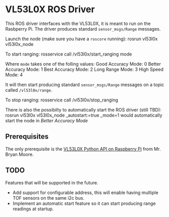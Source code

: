 VL53L0X ROS Driver
===================

This ROS driver interfaces with the VL53L0X, it is meant to run on the Rasbperry Pi. The driver produces standard `sensor_msgs/Range` messages.

Launch the node (make sure you have a `roscore` running):
    rosrun vl53l0x vl53l0x_node

To start ranging:
    rosservice call /vl53l0x/start_ranging mode

Where `mode` takes one of the folling values:
    Good Accuracy Mode: 0
    Better Accuracy Mode: 1
    Best Accuracy Mode: 2
    Long Range Mode: 3
    High Speed Mode: 4

It will then start producing standard `sensor_msgs/Range` messages on a topic called `/vl53l0x/range`. 

To stop ranging:
    rosservice call /vl53l0x/stop_ranging

There is also the possibilty to automatically start the ROS driver (still TBD):
    rosrun vl53l0x vl53l0x_node _autostart:=true _mode=1
would automatically start the node in *Better Accuracy Mode*

## Prerequisites
The only prerequisite is the [VL53L0X Python API on Raspberry Pi](https://github.com/johnbryanmoore/VL53L0X_rasp_python) from Mr. Bryan Moore.

## TODO
Features that will be supported in the future.
* Add support for configurable address, this will enable having multiple TOF sensors on the same i2c bus.
* Implement an automatic start feature so it can start producing range readings at startup.
